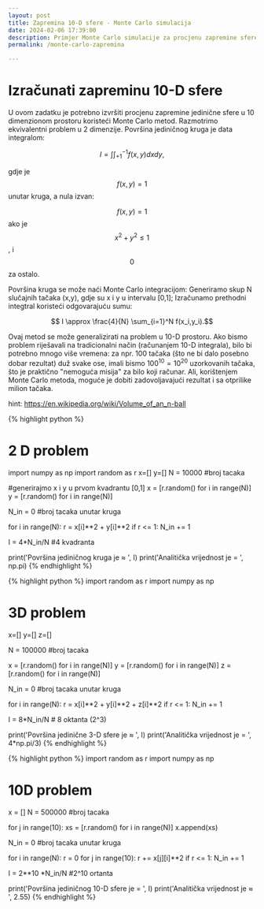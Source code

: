 ```yaml
---
layout: post
title: Zapremina 10-D sfere - Monte Carlo simulacija
date: 2024-02-06 17:39:00
description: Primjer Monte Carlo simulacije za procjenu zapremine sfere (Python)
permalink: /monte-carlo-zapremina

---
```


# Izračunati zapreminu 10-D sfere
U ovom zadatku je potrebno izvršiti procjenu zapremine jedinične sfere u 10 dimenzionom prostoru koristeći Monte Carlo metod. Razmotrimo ekvivalentni problem u 2 dimenzije. Površina jediničnog kruga je data integralom:

$$I = \int \int_{+1}^{-1} f(x,y)dxdy,$$

gdje je $$ f(x,y)=1 $$  unutar kruga, a nula izvan:

$$ f(x,y)= 1 $$ ako je $$x^2 + y^2 ≤ 1$$, i $$0$$ za ostalo.

Površina kruga se može naći Monte Carlo integracijom: Generiramo skup N slučajnih tačaka (x,y), gdje su x i y u intervalu [0,1]; Izračunamo prethodni integtral koristeći odgovarajuću sumu:

$$ I \approx \frac{4}{N} \sum_{i=1}^N f(x_i,y_i).$$

Ovaj metod se može generalizirati na problem u 10-D prostoru.
Ako bismo problem riješavali na tradicionalni način (računanjem 10-D integrala), bilo bi potrebno mnogo više vremena: za npr. 100 tačaka (što ne bi dalo posebno dobar rezultat) duž svake ose, imali bismo $100^{10} = 10^{20}$ uzorkovanih tačaka, što je praktično "nemoguća misija" za bilo koji računar. Ali, korištenjem Monte Carlo metoda, moguće je dobiti zadovoljavajući rezultat i sa otprilike milion tačaka.

hint: https://en.wikipedia.org/wiki/Volume_of_an_n-ball


{% highlight python %}
# 2 D problem
import numpy as np
import random as r
x=[]
y=[]
N = 10000 #broj tacaka

#generirajmo x i y u prvom kvadrantu [0,1]
x = [r.random() for i in range(N)]
y = [r.random() for i in range(N)]

N_in = 0 #broj tacaka unutar kruga

for i in range(N):
    r = x[i]**2 + y[i]**2 
    if r <= 1:
        N_in += 1
        
I = 4*N_in/N  #4 kvadranta

print('Površina jediničnog kruga je ≈ ', I)
print('Analitička vrijednost je = ', np.pi)
{% endhighlight %}

{% highlight python %}
import random as r
import numpy as np
# 3D problem
x=[]
y=[]
z=[]

N = 100000 #broj tacaka

x = [r.random() for i in range(N)]
y = [r.random() for i in range(N)]
z = [r.random() for i in range(N)]

N_in = 0 #broj tacaka unutar kruga

for i in range(N):
    r = x[i]**2 + y[i]**2 + z[i]**2
    if r <= 1:
        N_in += 1
        
I = 8*N_in/N  # 8 oktanta (2^3)

print('Površina jedinične 3-D sfere je ≈ ', I)
print('Analitička vrijednost je = ', 4*np.pi/3)
{% endhighlight %}


{% highlight python %}
import random as r
import numpy as np
# 10D problem
x = []
N = 500000 #broj tacaka

for j in range(10):
    xs =  [r.random() for i in range(N)]
    x.append(xs)

N_in = 0 #broj tacaka unutar kruga

for i in range(N):
    r = 0
    for j in range(10):
        r += x[j][i]**2
    if r <= 1:
        N_in += 1
        
I = 2**10 *N_in/N  #2^10 ortanta

print('Površina jediničnog 10-D sfere je = ', I)
print('Analitička vrijednost je ≈ ', 2.55)
{% endhighlight %}

